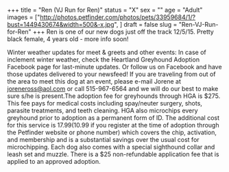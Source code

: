+++
title = "Ren (VJ Run for Ren)"
status = "X"
sex = ""
age = "Adult"
images = ["http://photos.petfinder.com/photos/pets/33959684/1/?bust=1449430674&width=500&-x.jpg",
]
draft = false
slug = "Ren-VJ-Run-for-Ren"
+++
Ren is one of our new dogs just off the track 12/5/15. Pretty black female, 4 years old - more info soon!

Winter weather updates for meet & greets and other events: In case of inclement winter weather, check the Heartland Greyhound Adoption Facebook page for last-minute updates. Or follow us on Facebook and have those updates delivered to your newsfeed!
If you are traveling from out of the area to meet this dog at an event, please e-mail Jorene at joreneross@aol.com or call 515-967-6564 and we will do our best to make sure s/he is present.The adoption fee for greyhounds through HGA is $275. This fee pays for medical costs including spay/neuter surgery, shots, parasite treatments, and teeth cleaning. HGA also microchips every greyhound prior to adoption as a permanent form of ID. The additional cost for this service is $17.99 ($10.99 if you register at the time of adoption through the Petfinder website or phone number) which covers the chip, activation, and membership and is a substantial savings over the usual cost for microchipping. Each dog also comes with a special sighthound collar and leash set and muzzle. There is a $25 non-refundable application fee that is applied to an approved adoption.
